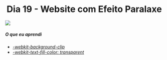 
<h1 align= "center">
 Dia 19 - Website com Efeito Paralaxe <a name="id18"></a>
</h1>

 ![](https://github.com/leokattah/30_dias_De_CSS/blob/main/assets/dia19.gif)

 ##### O que eu aprendi

* *[-webkit-background-clip](https://www.w3schools.com/cssref/css3_pr_background-clip.asp)*
* *[-webkit-text-fill-color: transparent](https://www.w3docs.com/learn-css/text-fill-color.html)*






